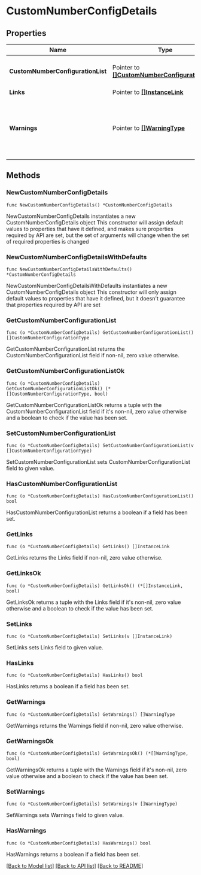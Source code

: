 # CustomNumberConfigDetails

## Properties

Name | Type | Description | Notes
------------ | ------------- | ------------- | -------------
**CustomNumberConfigurationList** | Pointer to [**[]CustomNumberConfigurationType**](CustomNumberConfigurationType.md) | Details about custom number configuration. | [optional] 
**Links** | Pointer to [**[]InstanceLink**](InstanceLink.md) |  | [optional] 
**Warnings** | Pointer to [**[]WarningType**](WarningType.md) | Used in conjunction with the Success element to define a business error. | [optional] 

## Methods

### NewCustomNumberConfigDetails

`func NewCustomNumberConfigDetails() *CustomNumberConfigDetails`

NewCustomNumberConfigDetails instantiates a new CustomNumberConfigDetails object
This constructor will assign default values to properties that have it defined,
and makes sure properties required by API are set, but the set of arguments
will change when the set of required properties is changed

### NewCustomNumberConfigDetailsWithDefaults

`func NewCustomNumberConfigDetailsWithDefaults() *CustomNumberConfigDetails`

NewCustomNumberConfigDetailsWithDefaults instantiates a new CustomNumberConfigDetails object
This constructor will only assign default values to properties that have it defined,
but it doesn't guarantee that properties required by API are set

### GetCustomNumberConfigurationList

`func (o *CustomNumberConfigDetails) GetCustomNumberConfigurationList() []CustomNumberConfigurationType`

GetCustomNumberConfigurationList returns the CustomNumberConfigurationList field if non-nil, zero value otherwise.

### GetCustomNumberConfigurationListOk

`func (o *CustomNumberConfigDetails) GetCustomNumberConfigurationListOk() (*[]CustomNumberConfigurationType, bool)`

GetCustomNumberConfigurationListOk returns a tuple with the CustomNumberConfigurationList field if it's non-nil, zero value otherwise
and a boolean to check if the value has been set.

### SetCustomNumberConfigurationList

`func (o *CustomNumberConfigDetails) SetCustomNumberConfigurationList(v []CustomNumberConfigurationType)`

SetCustomNumberConfigurationList sets CustomNumberConfigurationList field to given value.

### HasCustomNumberConfigurationList

`func (o *CustomNumberConfigDetails) HasCustomNumberConfigurationList() bool`

HasCustomNumberConfigurationList returns a boolean if a field has been set.

### GetLinks

`func (o *CustomNumberConfigDetails) GetLinks() []InstanceLink`

GetLinks returns the Links field if non-nil, zero value otherwise.

### GetLinksOk

`func (o *CustomNumberConfigDetails) GetLinksOk() (*[]InstanceLink, bool)`

GetLinksOk returns a tuple with the Links field if it's non-nil, zero value otherwise
and a boolean to check if the value has been set.

### SetLinks

`func (o *CustomNumberConfigDetails) SetLinks(v []InstanceLink)`

SetLinks sets Links field to given value.

### HasLinks

`func (o *CustomNumberConfigDetails) HasLinks() bool`

HasLinks returns a boolean if a field has been set.

### GetWarnings

`func (o *CustomNumberConfigDetails) GetWarnings() []WarningType`

GetWarnings returns the Warnings field if non-nil, zero value otherwise.

### GetWarningsOk

`func (o *CustomNumberConfigDetails) GetWarningsOk() (*[]WarningType, bool)`

GetWarningsOk returns a tuple with the Warnings field if it's non-nil, zero value otherwise
and a boolean to check if the value has been set.

### SetWarnings

`func (o *CustomNumberConfigDetails) SetWarnings(v []WarningType)`

SetWarnings sets Warnings field to given value.

### HasWarnings

`func (o *CustomNumberConfigDetails) HasWarnings() bool`

HasWarnings returns a boolean if a field has been set.


[[Back to Model list]](../README.md#documentation-for-models) [[Back to API list]](../README.md#documentation-for-api-endpoints) [[Back to README]](../README.md)


